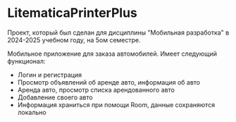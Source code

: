 # LitematicaPrinterPlus

Проект, который был сделан для дисциплины "Мобильная разработка" в 2024-2025 учебном году, на 5ом семестре.

Мобильное приложение для заказа автомобилей. Имеет следующий функционал:

- Логин и регистрация
- Просмотр объявлений об аренде авто, информация об авто
- Аренда авто, просмотр списка арендованного авто
- Добавление своего авто
- Информация храниться при помощи Room, данные сохраняются локально
